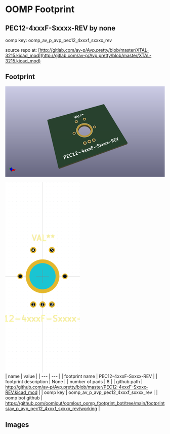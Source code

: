 # OOMP Footprint  
## PEC12-4xxxF-Sxxxx-REV  by none  
  
oomp key: oomp_av_p_avp_pec12_4xxxf_sxxxx_rev  
  
source repo at: [http://gitlab.com/av-p/Avp.pretty/blob/master/XTAL-3215.kicad_mod](http://gitlab.com/av-p/Avp.pretty/blob/master/XTAL-3215.kicad_mod)  
## Footprint  
  
[![working_kicad_pcb_3d.png](working_kicad_pcb_3d_600.png)](working_kicad_pcb_3d.png)  
  
[![working.png](working_600.png)](working.png)  
| name | value | 
| --- | --- | 
| footprint name | PEC12-4xxxF-Sxxxx-REV | 
| footprint description | None | 
| number of pads | 8 | 
| github path | http://github.com/av-p/Avp.pretty/blob/master/PEC12-4xxxF-Sxxxx-REV.kicad_mod | 
| oomp key | oomp_av_p_avp_pec12_4xxxf_sxxxx_rev | 
| oomp bot github | https://github.com/oomlout/oomlout_oomp_footprint_bot/tree/main/footprints/av_p_avp_pec12_4xxxf_sxxxx_rev/working | 
## Images  
